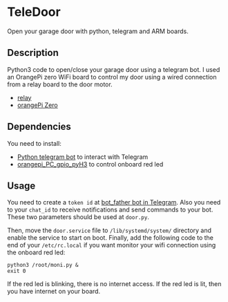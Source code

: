 # TeleDoor
Open your garage door with python, telegram and ARM boards.

## Description
Python3 code to open/close your garage door using a telegram bot. I used an OrangePi zero WiFi board to control my door using a wired connection from a relay board to the door motor.

* [relay](https://images-na.ssl-images-amazon.com/images/I/41lrKvuQtqL._SY355_.jpg)
* [orangePi Zero](https://ae01.alicdn.com/kf/HTB1LJ0WOXXXXXXEaXXXq6xXFXXXT/Orange-PI-Zero-H2-Quad-Core-de-c-digo-abierto-256-MB-Placa-de-desarrollo-m.jpg)

## Dependencies
You need to install:
* [Python telegram bot](https://github.com/python-telegram-bot/python-telegram-bot) to interact with Telegram
* [orangepi_PC_gpio_pyH3](https://github.com/duxingkei33/orangepi_PC_gpio_pyH3) to control onboard red led

## Usage
You need to create a `token id` at [bot_father bot in Telegram](https://telegram.me/BotFather). Also you need to your `chat_id` to receive notifications and send commands to your bot. These two parameters should be used at `door.py`.

Then, move the `door.service` file to `/lib/systemd/system/` directory and enable the service to start on boot. Finally, add the following code to the end of your `/etc/rc.local` if you want monitor your wifi connection using the onboard red led:

```
python3 /root/moni.py &
exit 0
```

If the red led is blinking, there is no internet access. If the red led is lit, then you have internet on your board. 
